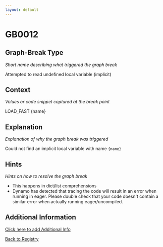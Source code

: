 ```yaml
---
layout: default
---
```

# GB0012

## Graph-Break Type
*Short name describing what triggered the graph break*

Attempted to read undefined local variable (implicit)

## Context
*Values or code snippet captured at the break point*

LOAD_FAST {name}

## Explanation
*Explanation of why the graph break was triggered*

Could not find an implicit local variable with name `{name}`

## Hints
*Hints on how to resolve the graph break*

- This happens in dict/list comprehensions
- Dynamo has detected that tracing the code will result in an error when running in eager. Please double check that your code doesn't contain a similar error when actually running eager/uncompiled.


## Additional Information

<!-- ADDITIONAL INFORMATION START - Add custom information below this line -->

<!-- ADDITIONAL INFORMATION END -->


[Click here to add Additional Info](https://github.com/meta-pytorch/compile-graph-break-site/edit/main/docs/gb/gb0012.md)

[Back to Registry](../index.html)
